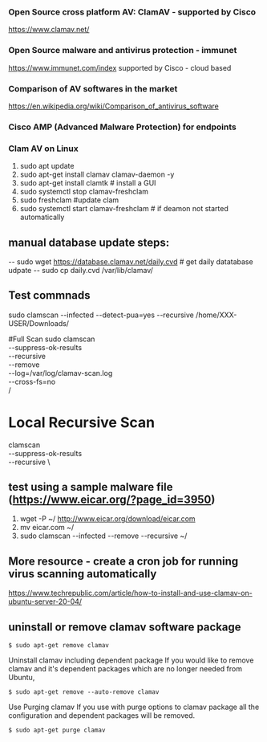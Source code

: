 

### Open Source cross platform AV: ClamAV - supported by Cisco
https://www.clamav.net/

### Open Source malware and antivirus protection - immunet 
https://www.immunet.com/index supported by Cisco - cloud based

### Comparison of AV softwares in the market
https://en.wikipedia.org/wiki/Comparison_of_antivirus_software

### Cisco AMP (Advanced Malware Protection) for endpoints

### Clam AV on Linux
1. sudo apt update
2. sudo apt-get install clamav clamav-daemon -y
3. sudo apt-get install clamtk # install a GUI
4. sudo systemctl stop clamav-freshclam
5. sudo freshclam #update clam
6. sudo systemctl start clamav-freshclam # if deamon not started automatically

##  manual database update steps:
-- sudo wget https://database.clamav.net/daily.cvd # get daily datatabase udpate
-- sudo cp daily.cvd /var/lib/clamav/

## Test commnads
sudo clamscan --infected --detect-pua=yes --recursive /home/XXX-USER/Downloads/

#Full Scan
sudo clamscan \
  --suppress-ok-results \
  --recursive \
  --remove \
  --log=/var/log/clamav-scan.log \
  --cross-fs=no \
  /


# Local Recursive Scan
clamscan \
  --suppress-ok-results \
  --recursive \
  
  
## test using a sample malware file (**https://www.eicar.org/?page_id=3950**)
1. wget -P ~/ http://www.eicar.org/download/eicar.com
2. mv eicar.com ~/
3. sudo clamscan --infected --remove --recursive ~/


## More resource - create a cron job for running virus scanning automatically
https://www.techrepublic.com/article/how-to-install-and-use-clamav-on-ubuntu-server-20-04/

## uninstall or remove clamav software package

```
$ sudo apt-get remove clamav 
```
Uninstall clamav including dependent package
If you would like to remove clamav and it's dependent packages which are no longer needed from Ubuntu,
```
$ sudo apt-get remove --auto-remove clamav 
```
Use Purging clamav
If you use with purge options to clamav package all the configuration and dependent packages will be removed.
```
$ sudo apt-get purge clamav 
```
